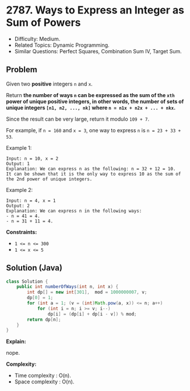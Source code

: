 # 2787. Ways to Express an Integer as Sum of Powers

- Difficulty: Medium.
- Related Topics: Dynamic Programming.
- Similar Questions: Perfect Squares, Combination Sum IV, Target Sum.

## Problem

Given two **positive** integers `n` and `x`.

Return **the number of ways **`n`** can be expressed as the sum of the **`xth`** power of **unique** positive integers, in other words, the number of sets of unique integers **`[n1, n2, ..., nk]`** where **`n = n1x + n2x + ... + nkx`**.**

Since the result can be very large, return it modulo `109 + 7`.

For example, if `n = 160` and `x = 3`, one way to express `n` is `n = 23 + 33 + 53`.

Example 1:

```
Input: n = 10, x = 2
Output: 1
Explanation: We can express n as the following: n = 32 + 12 = 10.
It can be shown that it is the only way to express 10 as the sum of the 2nd power of unique integers.
```

Example 2:

```
Input: n = 4, x = 1
Output: 2
Explanation: We can express n in the following ways:
- n = 41 = 4.
- n = 31 + 11 = 4.
```

**Constraints:**

- `1 <= n <= 300`
- `1 <= x <= 5`

## Solution (Java)

```java
class Solution {
    public int numberOfWays(int n, int x) {
        int dp[] = new int[301],  mod = 1000000007, v;
        dp[0] = 1;
        for (int a = 1; (v = (int)Math.pow(a, x)) <= n; a++)
            for (int i = n; i >= v; i--)
                dp[i] = (dp[i] + dp[i - v]) % mod;
        return dp[n];
    }
}
```

**Explain:**

nope.

**Complexity:**

- Time complexity : O(n).
- Space complexity : O(n).
